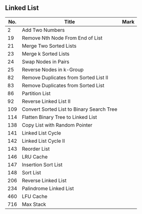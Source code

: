 ## Linked List
| No. | Title                                     | Mark |
|-----|-------------------------------------------|------|
| 2   | Add Two Numbers                           |      |
| 19  | Remove Nth Node From End of List          |      |
| 21  | Merge Two Sorted Lists                    |      |
| 23  | Merge k Sorted Lists                      |      |
| 24  | Swap Nodes in Pairs                       |      |
| 25  | Reverse Nodes in k-Group                  |      |
| 82  | Remove Duplicates from Sorted List II     |      |
| 83  | Remove Duplicates from Sorted List        |      |
| 86  | Partition List                            |      |
| 92  | Reverse Linked List II                    |      |
| 109 | Convert Sorted List to Binary Search Tree |      |
| 114 | Flatten Binary Tree to Linked List        |      |
| 138 | Copy List with Random Pointer             |      |
| 141 | Linked List Cycle                         |      |
| 142 | Linked List Cycle II                      |      |
| 143 | Reorder List                              |      |
| 146 | LRU Cache                                 |      |
| 147 | Insertion Sort List                       |      |
| 148 | Sort List                                 |      |
| 206 | Reverse Linked List                       |      |
| 234 | Palindrome Linked List                    |      |
| 460 | LFU Cache                                 |      |
| 716 | Max Stack                                 |      |
